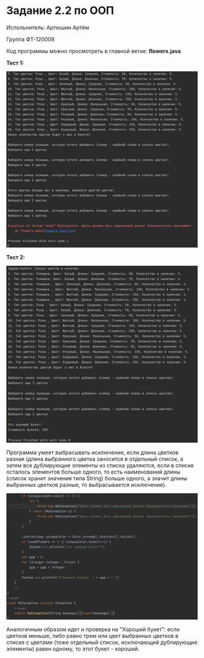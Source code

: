# Задание 2.2 по ООП

Испольнитель: Артюшин Артём

Группа ФТ-120008

Код программы можно просмотреть в главной ветке: **flowers.java**

**Тест 1:**

![img](https://github.com/A1r3t0/Flowers/blob/main/Снимок%20экрана%202023-10-09%20в%2019.48.36.png)

**Тест 2:**

![img](https://github.com/A1r3t0/Flowers/blob/main/Снимок%20экрана%202023-10-09%20в%2019.52.22.png)

Программа умеет выбрасывать исключение, если длина цветков разная (длина выбранного цветка заносится в отдельный список, а затем все дублирующие элементы из списка удаляются, если в списке осталось элементов больше одного, то есть наименований длины (список хранит значения типа String) больше одного, а значит длины выбранных цветков разные, то выбрасывается исключение).

![img](https://github.com/A1r3t0/Flowers/blob/main/Снимок%20экрана%202023-10-09%20в%2019.49.26.png)

Аналогичным образом идет и проверка на "Хороший букет": если цветков меньше, либо равно трем или цвет выбранных цветков в списке с цветами (тоже отдельный список, исключающий дублирующие элементы) равен одному, то этот букет - хороший.
